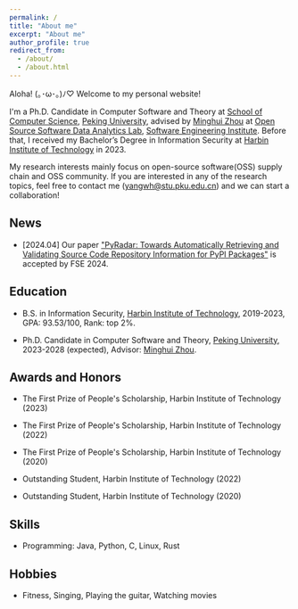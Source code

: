```yaml
---
permalink: /
title: "About me"
excerpt: "About me"
author_profile: true
redirect_from: 
  - /about/
  - /about.html
---
```


Aloha! (｡･ω･｡)ﾉ♡  Welcome to my personal website! 

I'm a Ph.D. Candidate in Computer Software and Theory at [School of Computer Science](https://cs.pku.edu.cn/), [Peking University](https://www.pku.edu.cn/), advised by [Minghui Zhou](https://minghuizhou.github.io/) at [Open Source Software Data Analytics Lab](https://osslab-pku.github.io/), [Software Engineering Institute](http://www.sei.pku.edu.cn/). Before that, I received my Bachelor’s Degree in Information Security at [Harbin Institute of Technology](https://www.hit.edu.cn/) in 2023.

My research interests mainly focus on open-source software(OSS) supply chain and OSS community. If you are interested in any of the research topics, feel free to contact me (yangwh@stu.pku.edu.cn) and we can start a collaboration!

## News

- [2024.04] Our paper ["PyRadar: Towards Automatically Retrieving and Validating Source Code Repository Information for PyPI Packages"](https://doi.org/10.1145/3660822) is accepted by FSE 2024.


## Education

- B.S. in Information Security, [Harbin Institute of Technology](https://www.hit.edu.cn/), 2019-2023, GPA: 93.53/100, Rank: top 2%.

- Ph.D. Candidate in Computer Software and Theory, [Peking University](https://www.pku.edu.cn/), 2023-2028 (expected), Advisor: [Minghui Zhou](https://minghuizhou.github.io/).


## Awards and Honors

- The First Prize of People's Scholarship, Harbin Institute of Technology  (2023)

- The First Prize of People's Scholarship, Harbin Institute of Technology  (2022)

- The First Prize of People's Scholarship, Harbin Institute of Technology  (2020)

- Outstanding Student, Harbin Institute of Technology  (2022)

- Outstanding Student, Harbin Institute of Technology  (2020)


## Skills

- Programming: Java, Python, C, Linux, Rust

## Hobbies

- Fitness, Singing, Playing the guitar, Watching movies
